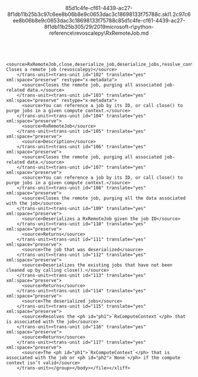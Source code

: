 <?xml version="1.0"?><xliff version="1.2" xmlns="urn:oasis:names:tc:xliff:document:1.2" xmlns:xsi="http://www.w3.org/2001/XMLSchema-instance" xsi:schemaLocation="urn:oasis:names:tc:xliff:document:1.2 xliff-core-1.2-transitional.xsd"><file datatype="xml" original="RxRemoteJob.md" source-language="en-US" target-language="en-US"><header><tool tool-id="mdxliff" tool-name="mdxliff" tool-version="1.0-8ab897d" tool-company="Microsoft" /><xliffext:skl_file_name xmlns:xliffext="urn:microsoft:content:schema:xliffextensions">85d1c4fe-cf61-4439-ac27-8f1db11b25b3c97c6ee8b06b8e9c0653dac3c18698133f75788c.skl</xliffext:skl_file_name><xliffext:version xmlns:xliffext="urn:microsoft:content:schema:xliffextensions">1.2</xliffext:version><xliffext:ms.openlocfilehash xmlns:xliffext="urn:microsoft:content:schema:xliffextensions">c97c6ee8b06b8e9c0653dac3c18698133f75788c</xliffext:ms.openlocfilehash><xliffext:ms.sourcegitcommit xmlns:xliffext="urn:microsoft:content:schema:xliffextensions">85d1c4fe-cf61-4439-ac27-8f1db11b25b3</xliffext:ms.sourcegitcommit><xliffext:ms.lasthandoff xmlns:xliffext="urn:microsoft:content:schema:xliffextensions">05/29/2019</xliffext:ms.lasthandoff><xliffext:ms.openlocfilepath xmlns:xliffext="urn:microsoft:content:schema:xliffextensions">microsoft-r\python-reference\revoscalepy\RxRemoteJob.md</xliffext:ms.openlocfilepath></header><body><group id="content" extype="content"><trans-unit id="101" translate="yes" xml:space="preserve" restype="x-metadata">
          <source>RxRemoteJob,close,deserialize_job,deserialize_jobs,resolve_context: Closes a remote job (revoscalepy)</source>
        </trans-unit><trans-unit id="102" translate="yes" xml:space="preserve" restype="x-metadata">
          <source>Closes the remote job, purging all associated job-related data.</source>
        </trans-unit><trans-unit id="103" translate="yes" xml:space="preserve" restype="x-metadata">
          <source>You can reference a job by its ID, or call close() to purge jobs in a given compute context.</source>
        </trans-unit><trans-unit id="104" translate="yes" xml:space="preserve">
          <source>RxRemoteJob</source>
        </trans-unit><trans-unit id="105" translate="yes" xml:space="preserve">
          <source>Description</source>
        </trans-unit><trans-unit id="106" translate="yes" xml:space="preserve">
          <source>Closes the remote job, purging all associated job-related data.</source>
        </trans-unit><trans-unit id="107" translate="yes" xml:space="preserve">
          <source>You can reference a job by its ID, or call close() to purge jobs in a given compute context.</source>
        </trans-unit><trans-unit id="108" translate="yes" xml:space="preserve">
          <source>Closes the remote job, purging all the data associated with the job</source>
        </trans-unit><trans-unit id="109" translate="yes" xml:space="preserve">
          <source>Deserializes a RxRemoteJob given the job ID</source>
        </trans-unit><trans-unit id="110" translate="yes" xml:space="preserve">
          <source>Returns</source>
        </trans-unit><trans-unit id="111" translate="yes" xml:space="preserve">
          <source>The job that was deserialized</source>
        </trans-unit><trans-unit id="112" translate="yes" xml:space="preserve">
          <source>Deserializes the existing jobs that have not been cleaned up by calling close().</source>
        </trans-unit><trans-unit id="113" translate="yes" xml:space="preserve">
          <source>Returns</source>
        </trans-unit><trans-unit id="114" translate="yes" xml:space="preserve">
          <source>The deserialized jobs</source>
        </trans-unit><trans-unit id="115" translate="yes" xml:space="preserve">
          <source>Resolves the <ph id="ph1">`RxComputeContext`</ph> that is associated with the job</source>
        </trans-unit><trans-unit id="116" translate="yes" xml:space="preserve">
          <source>Returns</source>
        </trans-unit><trans-unit id="117" translate="yes" xml:space="preserve">
          <source>The <ph id="ph1">`RxComputeContext`</ph> that is associated with the job or <ph id="ph2">`None`</ph> if the compute context isn’t valid</source>
        </trans-unit></group></body></file></xliff>